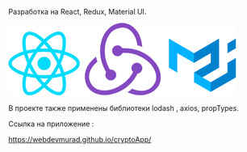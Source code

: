 <!-- https://api.coincap.io/v2/assets -->



Разработка на React, Redux, Material UI. 

![alt text](public/stek.png)

В проекте также применены библиотеки lodash , axios, propTypes. 

Ссылка на приложение :

https://webdevmurad.github.io/cryptoApp/